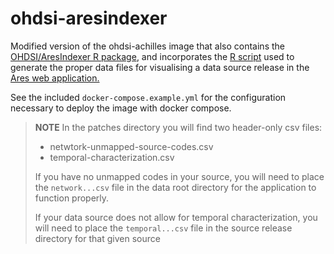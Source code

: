 # ohdsi-aresindexer

Modified version of the ohdsi-achilles image that also contains the
[OHDSI/AresIndexer R package](https://github.com/OHDSI/AresIndexer), and
incorporates the [R script](https://github.com/OHDSI/Ares/blob/main/docs/index.md)
used to generate the proper data files for visualising a data source release in
the [Ares web application.](https://github.com/edencehealth/ohdsi-ares)

See the included `docker-compose.example.yml` for the configuration necessary
to deploy the image with docker compose.

> **NOTE** In the patches directory you will find two header-only csv files:
> 
> - netwtork-unmapped-source-codes.csv
> - temporal-characterization.csv
> 
> If you have no unmapped codes in your source, you will need to place the `network...csv` file in the data root directory for the application to function properly.
> 
> If your data source does not allow for temporal characterization, you will need to place the `temporal...csv` file in the source release directory for that given source
